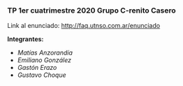 ### TP 1er cuatrimestre 2020 Grupo C-renito Casero
 Link al enunciado: http://faq.utnso.com.ar/enunciado

**Integrantes:**
 - _Matías Anzorandía_
 - _Emiliano González_
 - _Gastón Erazo_
 - _Gustavo Choque_
